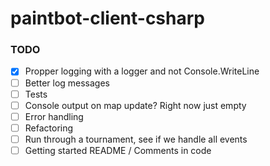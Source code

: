 # paintbot-client-csharp

### TODO

- [X] Propper logging with a logger and not Console.WriteLine
- [ ] Better log messages
- [ ] Tests
- [ ] Console output on map update? Right now just empty
- [ ] Error handling
- [ ] Refactoring
- [ ] Run through a tournament, see if we handle all events
- [ ] Getting started README / Comments in code
